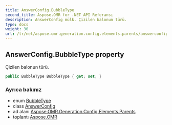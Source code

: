 ```yaml
---
title: AnswerConfig.BubbleType
second_title: Aspose.OMR for .NET API Referansı
description: AnswerConfig mülk. Çizilen balonun türü.
type: docs
weight: 30
url: /tr/net/aspose.omr.generation.config.elements.parents/answerconfig/bubbletype/
---
```

## AnswerConfig.BubbleType property

Çizilen balonun türü.

```csharp
public BubbleType BubbleType { get; set; }
```

### Ayrıca bakınız

* enum [BubbleType](../../../aspose.omr.generation.config.enums/bubbletype/)
* class [AnswerConfig](../)
* ad alanı [Aspose.OMR.Generation.Config.Elements.Parents](../../answerconfig/)
* toplantı [Aspose.OMR](../../../)


